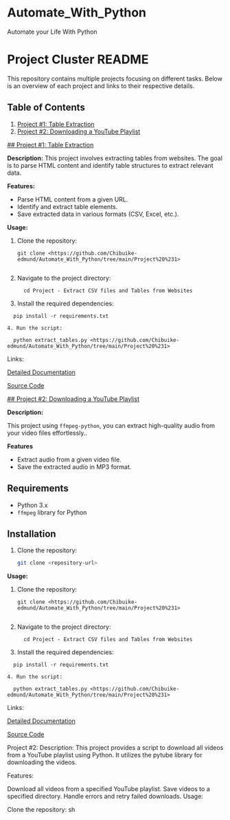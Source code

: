 # Automate_With_Python
Automate your Life With Python

# Project Cluster README

This repository contains multiple projects focusing on different tasks. Below is an overview of each project and links to their respective details.

## Table of Contents
1. [Project #1: Table Extraction](#project-1-table-extraction)
2. [Project #2: Downloading a YouTube Playlist](#project-2-downloading-a-youtube-playlist)

[## Project #1: Table Extraction](https://github.com/Chibuike-edmund/Automate_With_Python/tree/main/Project%20-%20Extract%20CSV%20files%20and%20Tables%20from%20Websites)

**Description:**
This project involves extracting tables from websites. The goal is to parse HTML content and identify table structures to extract relevant data.

**Features:**

- Parse HTML content from a given URL.
- Identify and extract table elements.
- Save extracted data in various formats (CSV, Excel, etc.).

**Usage:**

1. Clone the repository:

   ```
   git clone <https://github.com/Chibuike-edmund/Automate_With_Python/tree/main/Project%20%231>


2. Navigate to the project directory:

   ```
     cd Project - Extract CSV files and Tables from Websites

3. Install the required dependencies:

  ```
    pip install -r requirements.txt

4. Run the script:

   ``` 
      python extract_tables.py <https://github.com/Chibuike-edmund/Automate_With_Python/tree/main/Project%20%231>

Links:

[Detailed Documentation](https://github.com/Chibuike-edmund/Automate_With_Python/tree/main/Project%20%231#readme)

[Source Code](https://github.com/Chibuike-edmund/Automate_With_Python/blob/main/Project%20%231/Extract%20CSV%20files%20and%20Tables%20from%20Websites.ipynb)


[## Project #2: Downloading a YouTube Playlist](https://github.com/Chibuike-edmund/Automate_With_Python/tree/main/Project%20-%20Extract%20MP3%20from%20MP4%20Video)

**Description:**

This project using ```ffmpeg-python```, you can extract high-quality audio from your video files effortlessly..

 **Features**

- Extract audio from a given video file.
- Save the extracted audio in MP3 format.

## Requirements

- Python 3.x
- `ffmpeg` library for Python

## Installation

1. Clone the repository:
   ```sh
   git clone <repository-url>
   
**Usage:**

1. Clone the repository:

   ```
   git clone <https://github.com/Chibuike-edmund/Automate_With_Python/tree/main/Project%20%231>


2. Navigate to the project directory:

   ```
     cd Project - Extract CSV files and Tables from Websites

3. Install the required dependencies:

  ```
    pip install -r requirements.txt

4. Run the script:

   ``` 
      python extract_tables.py <https://github.com/Chibuike-edmund/Automate_With_Python/tree/main/Project%20%231>

Links:

[Detailed Documentation](https://github.com/Chibuike-edmund/Automate_With_Python/tree/main/Project%20%231#readme)

[Source Code](https://github.com/Chibuike-edmund/Automate_With_Python/blob/main/Project%20%231/Extract%20CSV%20files%20and%20Tables%20from%20Websites.ipynb)

Project #2: 
Description:
This project provides a script to download all videos from a YouTube playlist using Python. It utilizes the pytube library for downloading the videos.

Features:

Download all videos from a specified YouTube playlist.
Save videos to a specified directory.
Handle errors and retry failed downloads.
Usage:

Clone the repository:
sh